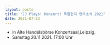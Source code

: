 ```yaml
---
layout: posts
title: "JJ Plays! Konzert! 독일현지 연주소식 2021"
date: 2021-07-23
---
```


  - in Alte Handelsbörse Konzertsaal,Leipzig. 
  - Samstag 20.11.2021. 17:00 Uhr
